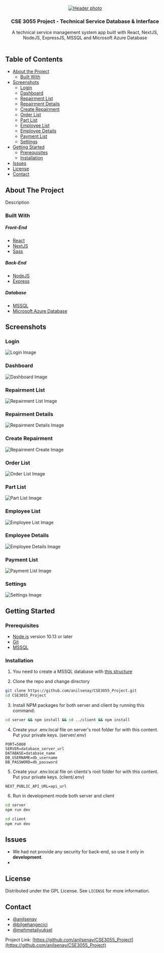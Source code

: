 
<br />
<p align="center">
  <a href="https://github.com/anilsenay/next-e-commerce">
    <img src="https://i.ibb.co/FK6rBtB/Ekran-G-r-nt-s-18.png" alt="Header photo" >
  </a>

  <h3 align="center">CSE 3055 Project - Technical Service Database & Interface</h3>

  <p align="center">
    A technical service management system app built with React, NextJS, NodeJS, ExpressJS, MSSQL and Microsoft Azure Database 
    <br />
    <br />
  </p>
</p>

<!-- TABLE OF CONTENTS -->

## Table of Contents

- [About the Project](#about-the-project)
  - [Built With](#built-with)
- [Screenshots](#screenshots)
  - [Login](#login)
  - [Dashboard](#dashboard)
  - [Repairment List](#repairment-list)
  - [Repairment Details](#repairment-details)
  - [Create Repairment](#create-repairment)
  - [Order List](#order-list)
  - [Part List](#part-list)
  - [Employee List](#employee-list)
  - [Employee Details](#employee-details)
  - [Payment List](#payment-list)
  - [Settings](#settings)
- [Getting Started](#getting-started)
  - [Prerequisites](#prerequisites)
  - [Installation](#installation)
- [Issues](#issues)
- [License](#license)
- [Contact](#contact)

<!-- ABOUT THE PROJECT -->

## About The Project

Description

### Built With
##### Front-End
- [React](https://reactjs.org)
- [NextJS](https://nextjs.org/)
- [Sass](https://sass-lang.com/)
##### Back-End
- [NodeJS](https://nodejs.org/)
- [Express](https://expressjs.com/)
##### Database
- [MSSQL](https://www.microsoft.com/tr-tr/sql-server/sql-server-2019)
- [Microsoft Azure Database](https://azure.microsoft.com/en-us/services/sql-database/)
<!-- Screens -->

## Screenshots

### Login

![Login Image](https://i.ibb.co/RQ2L21m/Ekran-G-r-nt-s-16.png)

### Dashboard

![Dashboard Image](https://i.ibb.co/FK6rBtB/Ekran-G-r-nt-s-18.png)

### Repairment List

![Repairment List Image](https://i.ibb.co/PTzwWGY/Ekran-G-r-nt-s-24.png)

### Repairment Details
![Repairment Details Image](https://i.ibb.co/kBVRJwz/Ekran-G-r-nt-s-21.png)

### Create Repairment 
![Repairment Create Image](https://i.ibb.co/vxSyTGS/Ekran-G-r-nt-s-19.png)

### Order List
![Order List Image](https://i.ibb.co/V22V8CR/Ekran-G-r-nt-s-25.png)

### Part List
![Part List Image](https://i.ibb.co/98nv3y0/Ekran-G-r-nt-s-32.png)

### Employee List
![Employee List Image](https://i.ibb.co/VSPxqry/Ekran-G-r-nt-s-22.png)

### Employee Details
![Employee Details Image](https://i.ibb.co/5hWmnqx/Ekran-G-r-nt-s-23.png)

### Payment List
![Payment List Image](https://i.ibb.co/YDXFSY0/Ekran-G-r-nt-s-35.png)

### Settings
![Settings Image](https://i.ibb.co/WFS0Z4T/Ekran-G-r-nt-s-27.png)
<!-- GETTING STARTED -->

## Getting Started

### Prerequisites

- [Node.js](https://nodejs.org/en/) version 10.13 or later
- [Git](https://git-scm.com/) 
- [MSSQL](https://www.microsoft.com/tr-tr/sql-server/sql-server-2019)
### Installation

1. You need to create a MSSQL database with [this structure](https://i.ibb.co/bPxjY3p/db-diagram.png)

2. Clone the repo and change directory

```sh
git clone https://github.com/anilsenay/CSE3055_Project.git
cd CSE3055_Project
```

3. Install NPM packages for both server and client by running this command:

```sh
cd server && npm install && cd ../client && npm install
```

4. Create your .env.local file on server's root folder for with this content. Put your private keys. (server/.env)

```
PORT=5000
SERVER=database_server_url
DATABASE=database_name
DB_USERNAME=db_username
DB_PASSWORD=db_password
```

5. Create your .env.local file on clients's root folder for with this content. Put your private keys. (client/.env)

```
NEXT_PUBLIC_API_URL=api_url
```

6. Run in development mode both server and client

```sh
cd server
npm run dev
```
```sh
cd client
npm run dev
```
<!-- Issues / Future plans -->

## Issues

- We had not provide any security for back-end, so use it only in **development**.
- 

<!-- LICENSE -->

## License

Distributed under the GPL License. See `LICENSE` for more information.

<!-- CONTACT -->

## Contact

- [@anilsenay](https://github.com/anilsenay)
- [@bilgehangecici](https://github.com/bilgehangecici)
- [@mehmetaliyuksel](https://github.com/mehmetaliyuksel)

Project Link: [https://github.com/anilsenay/CSE3055_Project](https://github.com/anilsenay/CSE3055_Project)
